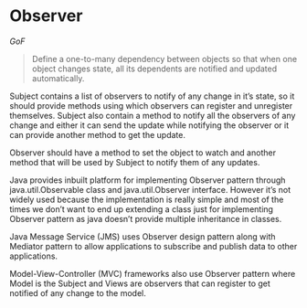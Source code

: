 # Observer

*GoF*

> Define a one-to-many dependency between objects so that when one object changes
> state, all its dependents are notified and updated automatically.


Subject contains a list of observers to notify of any change in it’s state, so
it should provide methods using which observers can register and unregister
themselves. Subject also contain a method to notify all the observers of any
change and either it can send the update while notifying the observer or it can
provide another method to get the update.

Observer should have a method to set the object to watch and another method
that will be used by Subject to notify them of any updates.

Java provides inbuilt platform for implementing Observer pattern through
java.util.Observable class and java.util.Observer interface. However it’s not
widely used because the implementation is really simple and most of the times
we don’t want to end up extending a class just for implementing Observer
pattern as java doesn’t provide multiple inheritance in classes.

Java Message Service (JMS) uses Observer design pattern along with Mediator
pattern to allow applications to subscribe and publish data to other
applications.

Model-View-Controller (MVC) frameworks also use Observer pattern where Model is
the Subject and Views are observers that can register to get notified of any
change to the model.
